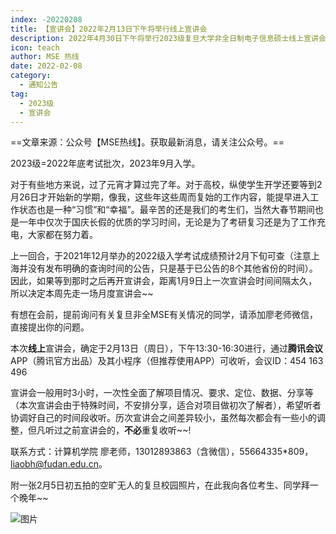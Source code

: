 ```yaml
---
index: -20220208
title: 【宣讲会】2022年2月13日下午将举行线上宣讲会
description: 2022年4月30日下午将举行2023级复旦大学非全日制电子信息硕士线上宣讲会
icon: teach
author: MSE 热线
date: 2022-02-08
category:
  - 通知公告
tag:
  - 2023级
  - 宣讲会
---
```


==文章来源：公众号【MSE热线】。获取最新消息，请关注公众号。==

2023级=2022年底考试批次，2023年9月入学。



对于有些地方来说，过了元宵才算过完了年。对于高校，纵使学生开学还要等到2月26日才开始新的学期，像我，这些年这些周而复始的工作内容，能提早进入工作状态也是一种“习惯”和“幸福”。最辛苦的还是我们的考生们，当然大春节期间也是一年中仅次于国庆长假的优质的学习时间，无论是为了考研复习还是为了工作充电，大家都在努力着。



上一回合，于2021年12月举办的2022级入学考试成绩预计2月下旬可查（注意上海并没有发布明确的查询时间的公告，只是基于已公告的8个其他省份的时间）。因此，如果等到那时之后再开宣讲会，距离1月9日上一次宣讲会时间间隔太久，所以决定本周先走一场月度宣讲会~~



有想在会前，提前询问有关复旦非全MSE有关情况的同学，请添加廖老师微信，直接提出你的问题。



本次**线上**宣讲会，确定于2月13日（周日），下午13:30-16:30进行，通过**腾讯会议**APP（腾讯官方出品）及其小程序（但推荐使用APP）可收听，会议ID：454 163 496



宣讲会一般用时3小时，一次性全面了解项目情况、要求、定位、数据、分享等（本次宣讲会由于特殊时间，不安排分享，适合对项目做初次了解者），希望听者协调好自己的时间段收听。历次宣讲会之间差异较小，虽然每次都会有一些小的调整，但凡听过之前宣讲会的，**不必**重复收听~~!


联系方式：计算机学院 廖老师，13012893863（含微信），55664335*809，liaobh@fudan.edu.cn。



附一张2月5日初五拍的空旷无人的复旦校园照片，在此我向各位考生、同学拜一个晚年~~



![图片](https://zhuye-1308301598.file.myqcloud.com/markdown/640-20220430220840552.jpeg)